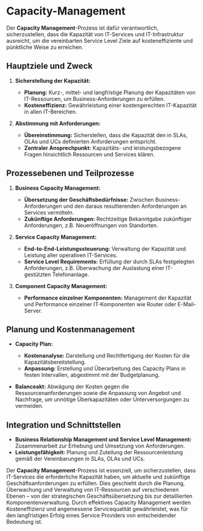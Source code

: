 # Capacity-Management

Der **Capacity Management**-Prozess ist dafür verantwortlich, sicherzustellen, dass die Kapazität von IT-Services und IT-Infrastruktur ausreicht, um die vereinbarten Service Level Ziele auf kosteneffiziente und pünktliche Weise zu erreichen.

## Hauptziele und Zweck

1. **Sicherstellung der Kapazität:**
    - **Planung:** Kurz-, mittel- und langfristige Planung der Kapazitäten von IT-Ressourcen, um Business-Anforderungen zu erfüllen.
    - **Kosteneffizienz:** Gewährleistung einer kostengerechten IT-Kapazität in allen IT-Bereichen.

2. **Abstimmung mit Anforderungen:**
    - **Übereinstimmung:** Sicherstellen, dass die Kapazität den in SLAs, OLAs und UCs definierten Anforderungen entspricht.
    - **Zentraler Ansprechpunkt:** Kapazitäts- und leistungsbezogene Fragen hinsichtlich Ressourcen und Services klären.

## Prozessebenen und Teilprozesse

1. **Business Capacity Management:**
    - **Übersetzung der Geschäftsbedürfnisse:** Zwischen Business-Anforderungen und den daraus resultierenden Anforderungen an Services vermitteln.
    - **Zukünftige Anforderungen:** Rechtzeitige Bekanntgabe zukünftiger Anforderungen, z.B. Neueröffnungen von Standorten.

2. **Service Capacity Management:**
    - **End-to-End-Leistungssteuerung:** Verwaltung der Kapazität und Leistung aller operativen IT-Services.
    - **Service Level Requirements:** Erfüllung der durch SLAs festgelegten Anforderungen, z.B. Überwachung der Auslastung einer IT-gestützten Telefonanlage.

3. **Component Capacity Management:**
    - **Performance einzelner Komponenten:** Management der Kapazität und Performance einzelner IT-Komponenten wie Router oder E-Mail-Server.

## Planung und Kostenmanagement

- **Capacity Plan:**
    - **Kostenanalyse:** Darstellung und Rechtfertigung der Kosten für die Kapazitätsbereitstellung.
    - **Anpassung:** Erstellung und Überarbeitung des Capacity Plans in festen Intervallen, abgestimmt mit der Budgetplanung.

- **Balanceakt:**
  Abwägung der Kosten gegen die Ressourcenanforderungen sowie die Anpassung von Angebot und Nachfrage, um unnötige Überkapazitäten oder Unterversorgungen zu vermeiden.

## Integration und Schnittstellen

- **Business Relationship Management und Service Level Management:** Zusammenarbeit zur Erhebung und Umsetzung von Anforderungen.
- **Leistungsfähigkeit:** Planung und Zuteilung der Ressourcenleistung gemäß der Vereinbarungen in SLAs, OLAs und UCs.

Der **Capacity Management**-Prozess ist essenziell, um sicherzustellen, dass IT-Services die erforderliche Kapazität haben, um aktuelle und zukünftige Geschäftsanforderungen zu erfüllen. Dies geschieht durch die Planung, Überwachung und Verwaltung von IT-Ressourcen auf verschiedenen Ebenen – von der strategischen Geschäftsübersetzung bis zur detaillierten Komponentenverwaltung. Durch effektives Capacity Management werden Kosteneffizienz und angemessene Servicequalität gewährleistet, was für den langfristigen Erfolg eines Service Providers von entscheidender Bedeutung ist.